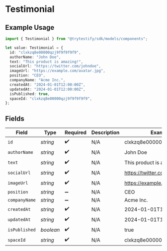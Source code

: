 # Testimonial

## Example Usage

```typescript
import { Testimonial } from "@trytestify/sdk/models/components";

let value: Testimonial = {
  id: "clxkzq8e00000qzj9f9f9f9f9",
  authorName: "John Doe",
  text: "This product is amazing!",
  socialUrl: "https://twitter.com/johndoe",
  imageUrl: "https://example.com/avatar.jpg",
  position: "CEO",
  companyName: "Acme Inc.",
  createdAt: "2024-01-01T12:00:00Z",
  updatedAt: "2024-01-01T12:00:00Z",
  isPublished: true,
  spaceId: "clxkzq8e00000qzj9f9f9f9f9",
};
```

## Fields

| Field                          | Type                           | Required                       | Description                    | Example                        |
| ------------------------------ | ------------------------------ | ------------------------------ | ------------------------------ | ------------------------------ |
| `id`                           | *string*                       | :heavy_check_mark:             | N/A                            | clxkzq8e00000qzj9f9f9f9f9      |
| `authorName`                   | *string*                       | :heavy_check_mark:             | N/A                            | John Doe                       |
| `text`                         | *string*                       | :heavy_check_mark:             | N/A                            | This product is amazing!       |
| `socialUrl`                    | *string*                       | :heavy_check_mark:             | N/A                            | https://twitter.com/johndoe    |
| `imageUrl`                     | *string*                       | :heavy_check_mark:             | N/A                            | https://example.com/avatar.jpg |
| `position`                     | *string*                       | :heavy_minus_sign:             | N/A                            | CEO                            |
| `companyName`                  | *string*                       | :heavy_minus_sign:             | N/A                            | Acme Inc.                      |
| `createdAt`                    | *string*                       | :heavy_check_mark:             | N/A                            | 2024-01-01T12:00:00Z           |
| `updatedAt`                    | *string*                       | :heavy_check_mark:             | N/A                            | 2024-01-01T12:00:00Z           |
| `isPublished`                  | *boolean*                      | :heavy_check_mark:             | N/A                            | true                           |
| `spaceId`                      | *string*                       | :heavy_check_mark:             | N/A                            | clxkzq8e00000qzj9f9f9f9f9      |